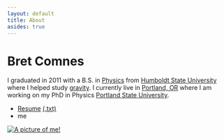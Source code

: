 ```yaml
---
layout: default
title: About
asides: true
---
```

<div itemscope itemtype="http://schema.org/Person">
<h1 itemprop="name">Bret Comnes</h1>
<p itemprop="description">I graduated in 2011 with a B.S. in <a href="http://www.humboldt.edu/physics/">Physics</a> from <span itemprop="alumniOf" itemscope itemtype="http://schema.org/EducationalOrganization"><a itemprop="url" href="http://www.humboldt.edu/" >Humboldt State University</a></span> where I helped study <a href="http://www.humboldt.edu/physics/gravitational-lab.html">gravity</a>.  I currently live in <span itemprop="homeLocation" itemscope itemtype="http://schema.org/Residence"><a itemprop="map" href="https://maps.google.com/maps?q=Portland+OR&oe=UTF-8&ie=UTF-8&hl=en">Portland, OR</a></span> where I am working on my PhD in Physics <span itemprop="alumniOf" itemscope itemtype="http://schema.org/EducationalOrganization"><a href="http://pdx.edu" itemprop="url">Portland State University</a></span>.</p>

<ul>
<li><a href="/assets/resume/Bret-Comnes-Public.pdf">Resume</a> <a href="/assets/resume/Bret-Comnes-Public.txt">(.txt)</a></li>
<li><span itemprop="email"><script type="text/javascript" src="/assets/js/email.js"> </script></span> me</li>
</ul>

<a href="http://www.flickr.com/photos/bretc/">
<img itemprop="image" src="http://www.gravatar.com/avatar/8d8b82740cb7ca994449cccd1dfdef5f?s=200" class="img-polaroid" alt="A picture of me!">
</a>
</div>